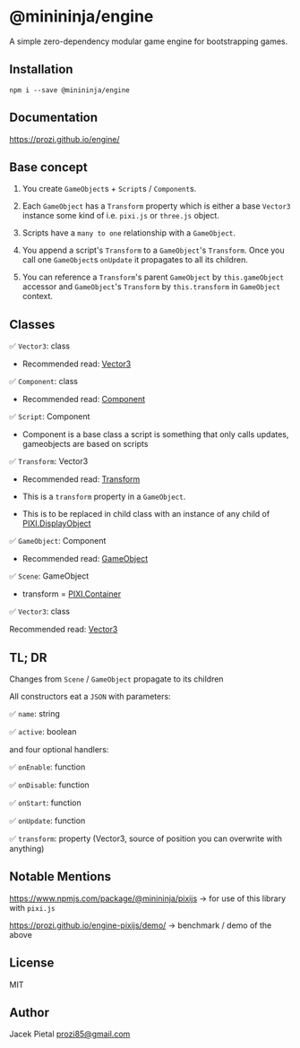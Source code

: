# @minininja/engine

A simple zero-dependency modular game engine for bootstrapping games.

## Installation

`npm i --save @minininja/engine`


## Documentation

https://prozi.github.io/engine/


## Base concept

1. You create `GameObject`s + `Script`s / `Component`s.

2. Each `GameObject` has a `Transform` property which is either a base `Vector3` instance some kind of i.e. `pixi.js` or `three.js` object.

3. Scripts have a `many to one` relationship with a `GameObject`.

4. You append a script's `Transform` to a `GameObject`'s `Transform`. Once you call one `GameObject`s `onUpdate` it propagates to all its children.

5. You can reference a `Transform`'s parent `GameObject` by `this.gameObject` accessor and `GameObject`'s `Transform` by `this.transform` in `GameObject` context.


## Classes

✅ `Vector3`: class

* Recommended read: [Vector3](https://docs.unity3d.com/ScriptReference/Vector3.html)

✅ `Component`: class

* Recommended read: [Component](https://docs.unity3d.com/510/Documentation/Manual/TheGameObject-ComponentRelationship.html)

✅ `Script`: Component

* Component is a base class a script is something that only calls updates, gameobjects are based on scripts

✅ `Transform`: Vector3

* Recommended read: [Transform](https://docs.unity3d.com/Manual/Transforms.html)

* This is a `transform` property in a `GameObject`.

* This is to be replaced in child class with an instance of any child of [PIXI.DisplayObject](http://pixijs.download/dev/docs/PIXI.DisplayObject.html)

✅ `GameObject`: Component

* Recommended read: [GameObject](https://docs.unity3d.com/Manual/class-GameObject.html)

✅ `Scene`: GameObject

* transform = [PIXI.Container](http://pixijs.download/dev/docs/PIXI.Container.html)

✅ `Vector3`: class

Recommended read: [Vector3](https://docs.unity3d.com/ScriptReference/Vector3.html)


## TL; DR

Changes from `Scene` / `GameObject` propagate to its children

All constructors eat a `JSON` with parameters:

✅ `name`: string

✅ `active`: boolean

and four optional handlers:

✅ `onEnable`: function

✅ `onDisable`: function

✅ `onStart`: function

✅ `onUpdate`: function

✅ `transform`: property (Vector3, source of position you can overwrite with anything)


## Notable Mentions

https://www.npmjs.com/package/@minininja/pixijs -> for use of this library with `pixi.js`

https://prozi.github.io/engine-pixijs/demo/ -> benchmark / demo of the above


## License

MIT


## Author

Jacek Pietal <prozi85@gmail.com>
